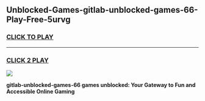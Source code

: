 
## Unblocked-Games-gitlab-unblocked-games-66-Play-Free-5urvg
<h3>
<a href="https://premium76.site?title=gitlab-unblocked-games-66&ref=18A">CLICK TO PLAY</a></h3>
<hr>

<h3>
<a href="https://premium76.site?title=gitlab-unblocked-games-66&ref=18A">CLICK 2 PLAY</a>
  
</h3>

<a href="https://premium76.site?title=gitlab-unblocked-games-66&ref=18A"><img src="https://clearcache.store/games.png"></a>


**gitlab-unblocked-games-66 games unblocked: Your Gateway to Fun and Accessible Online Gaming**

